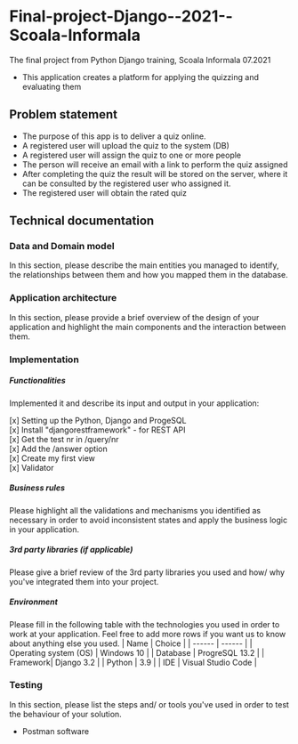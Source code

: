 # Final-project-Django--2021--Scoala-Informala
The  final project from Python Django training, Scoala Informala  07.2021
- This application creates a platform for applying the quizzing and evaluating them

## Problem statement
* The purpose of this app is to deliver a quiz online.
* A registered user will upload the quiz to the system (DB)
* A registered user will assign the quiz to one or more people 
* The person will receive an email with a link to perform the quiz assigned
* After completing the quiz the result will be stored on the server, where it can be consulted by the registered user who assigned it.
* The registered user will obtain the rated quiz

## Technical documentation
### Data and Domain model
In this section, please describe the main entities you managed to identify, the relationships between them and how you mapped them in the database.

### Application architecture
In this section, please provide a brief overview of the design of your application and highlight the main components and the interaction between them.

###  Implementation
##### Functionalities
Implemented it and describe its input and output in your application:

[x] Setting up the Python, Django and ProgeSQL  \
[x] Install "djangorestframework" -  for REST API \
[x] Get the test nr in /query/nr \
[x] Add the /answer option \
[x] Create my first view  \
[x] Validator


##### Business rules
Please highlight all the validations and mechanisms you identified as necessary in order to avoid inconsistent states and apply the business logic in your application.


##### 3rd party libraries (if applicable)
Please give a brief review of the 3rd party libraries you used and how/ why you've integrated them into your project.


##### Environment
Please fill in the following table with the technologies you used in order to work at your application. Feel free to add more rows if you want us to know about anything else you used.
| Name | Choice |
| ------ | ------ |
| Operating system (OS) | Windows 10 |
| Database  | ProgreSQL 13.2 |
| Framework| Django 3.2 |
| Python | 3.9 |
| IDE | Visual Studio Code |

### Testing
In this section, please list the steps and/ or tools you've used in order to test the behaviour of your solution.
 - Postman software


